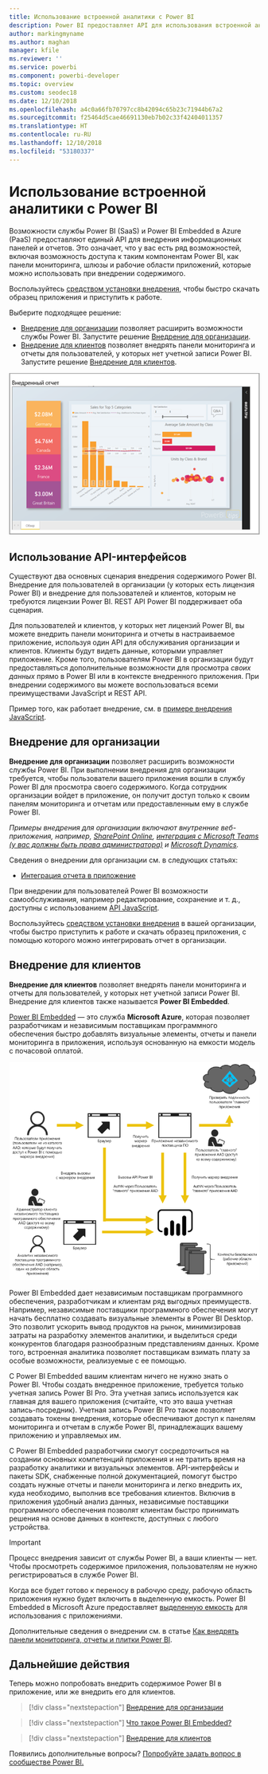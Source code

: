 ```yaml
---
title: Использование встроенной аналитики с Power BI
description: Power BI предоставляет API для использования встроенной аналитики для панелей мониторинга и отчетов в приложениях. Узнайте, как выполнять внедрение с использованием Power BI в средах PaaS и SaaS, с помощью программного обеспечения и средств встроенной аналитики, а также средств встроенной бизнес-аналитики.
author: markingmyname
ms.author: maghan
manager: kfile
ms.reviewer: ''
ms.service: powerbi
ms.component: powerbi-developer
ms.topic: overview
ms.custom: seodec18
ms.date: 12/10/2018
ms.openlocfilehash: a4c0a66fb70797cc8b42094c65b23c71944b67a2
ms.sourcegitcommit: f25464d5cae46691130eb7b02c33f42404011357
ms.translationtype: HT
ms.contentlocale: ru-RU
ms.lasthandoff: 12/10/2018
ms.locfileid: "53180337"
---
```

# <a name="embedded-analytics-with-power-bi"></a>Использование встроенной аналитики с Power BI

Возможности службы Power BI (SaaS) и Power BI Embedded в Azure (PaaS) предоставляют единый API для внедрения информационных панелей и отчетов. Это означает, что у вас есть ряд возможностей, включая возможность доступа к таким компонентам Power BI, как панели мониторинга, шлюзы и рабочие области приложений, которые можно использовать при внедрении содержимого.

Воспользуйтесь [средством установки внедрения](https://aka.ms/embedsetup), чтобы быстро скачать образец приложения и приступить к работе.

Выберите подходящее решение:

* [Внедрение для организации](embedding.md#embedding-for-your-organization) позволяет расширить возможности службы Power BI. Запустите решение [Внедрение для организации](https://aka.ms/embedsetup/UserOwnsData).
* [Внедрение для клиентов](embedding.md#embedding-for-your-customers) позволяет внедрять панели мониторинга и отчеты для пользователей, у которых нет учетной записи Power BI. Запустите решение [Внедрение для клиентов](https://aka.ms/embedsetup/AppOwnsData).

![Пример PBIE](media/what-can-you-do/what-can-you-do-02.png)

## <a name="using-apis"></a>Использование API-интерфейсов

Существуют два основных сценария внедрения содержимого Power BI.  Внедрение для пользователей в организации (у которых есть лицензия Power BI) и внедрение для пользователей и клиентов, которым не требуются лицензии Power BI. REST API Power BI поддерживает оба сценария.

Для пользователей и клиентов, у которых нет лицензий Power BI, вы можете внедрить панели мониторинга и отчеты в настраиваемое приложение, используя один API для обслуживания организации и клиентов. Клиенты будут видеть данные, которыми управляет приложение. Кроме того, пользователям Power BI в организации будут предоставляться дополнительные возможности для просмотра *своих данных* прямо в Power BI или в контексте внедренного приложения. При внедрении содержимого вы можете воспользоваться всеми преимуществами JavaScript и REST API.

Пример того, как работает внедрение, см. в [примере внедрения JavaScript](https://microsoft.github.io/PowerBI-JavaScript/demo/).

## <a name="embedding-for-your-organization"></a>Внедрение для организации

**Внедрение для организации** позволяет расширить возможности службы Power BI. При выполнении внедрения для организации требуется, чтобы пользователи вашего приложения вошли в службу Power BI для просмотра своего содержимого. Когда сотрудник организации войдет в приложение, он получит доступ только к своим панелям мониторинга и отчетам или предоставленным ему в службе Power BI.

*Примеры внедрения для организации включают внутренние веб-приложения, например, [SharePoint Online](https://powerbi.microsoft.com/blog/integrate-power-bi-reports-in-sharepoint-online/), [интеграция с Microsoft Teams (у вас должны быть права администратора)](https://powerbi.microsoft.com/blog/power-bi-teams-up-with-microsoft-teams/) и [Microsoft Dynamics](https://docs.microsoft.com/dynamics365/customer-engagement/basics/add-edit-power-bi-visualizations-dashboard).*

Сведения о внедрении для организации см. в следующих статьях:

* [Интеграция отчета в приложение](embed-sample-for-your-organization.md)

При внедрении для пользователей Power BI возможности самообслуживания, например редактирование, сохранение и т. д., доступны с использованием [API JavaScript](https://github.com/Microsoft/PowerBI-JavaScript).

Воспользуйтесь [средством установки внедрения](https://aka.ms/embedsetup/UserOwnsData) в вашей организации, чтобы быстро приступить к работе и скачать образец приложения, с помощью которого можно интегрировать отчет в организации.

## <a name="embedding-for-your-customers"></a>Внедрение для клиентов

**Внедрение для клиентов** позволяет внедрять панели мониторинга и отчеты для пользователей, у которых нет учетной записи Power BI. Внедрение для клиентов также называется **Power BI Embedded**.

[Power BI Embedded](azure-pbie-what-is-power-bi-embedded.md) — это служба **Microsoft Azure**, которая позволяет разработчикам и независимым поставщикам программного обеспечения быстро добавлять визуальные элементы, отчеты и панели мониторинга в приложения, используя основанную на емкости модель с почасовой оплатой.

![Последовательность внедрения для клиентов](media/embedding/powerbi-embed-flow.png)

Power BI Embedded дает независимым поставщикам программного обеспечения, разработчикам и клиентам ряд выгодных преимуществ. Например, независимые поставщики программного обеспечения могут начать бесплатно создавать визуальные элементы в Power BI Desktop. Это позволит ускорить вывод продуктов на рынок, минимизировав затраты на разработку элементов аналитики, и выделиться среди конкурентов благодаря разнообразным представлениям данных. Кроме того, встроенная аналитика позволяет поставщикам взимать плату за особые возможности, реализуемые с ее помощью.

С Power BI Embedded вашим клиентам ничего не нужно знать о Power BI. Чтобы создать внедренное приложение, требуется только учетная запись Power BI Pro. Эта учетная запись используется как главная для вашего приложения (считайте, что это ваша учетная запись-посредник). Учетная запись Power BI Pro также позволяет создавать токены внедрения, которые обеспечивают доступ к панелям мониторинга и отчетам в службе Power BI, принадлежащих вашему приложению и управляемых им.

С Power BI Embedded разработчики смогут сосредоточиться на создании основных компетенций приложения и не тратить время на разработку аналитики и визуальных элементов. API-интерфейсы и пакеты SDK, снабженные полной документацией, помогут быстро создать нужные отчеты и панели мониторинга и легко внедрить их, куда необходимо, выполнив все требования клиентов. Включив в приложения удобный анализ данных, независимые поставщики программного обеспечения позволят клиентам быстро принимать решения на основе данных в контексте, доступных с любого устройства.

> [!IMPORTANT]
> Процесс внедрения зависит от службы Power BI, а ваши клиенты — нет. Чтобы просмотреть содержимое приложения, пользователям не нужно регистрироваться в службе Power BI.

Когда все будет готово к переносу в рабочую среду, рабочую область приложения нужно будет включить в выделенную емкость. Power BI Embedded в Microsoft Azure предоставляет [выделенную емкость](azure-pbie-create-capacity.md) для использования с приложениями.

Дополнительные сведения о внедрении см. в статье [Как внедрять панели мониторинга, отчеты и плитки Power BI](embed-sample-for-customers.md).

## <a name="next-steps"></a>Дальнейшие действия

Теперь можно попробовать внедрить содержимое Power BI в приложение, или же внедрить его для клиентов.

> [!div class="nextstepaction"]
> [Внедрение для организации](embed-sample-for-your-organization.md)

> [!div class="nextstepaction"]
> [Что такое Power BI Embedded?](azure-pbie-what-is-power-bi-embedded.md)

> [!div class="nextstepaction"]
>[Внедрение для клиентов](embed-sample-for-customers.md)

Появились дополнительные вопросы? [Попробуйте задать вопрос в сообществе Power BI.](http://community.powerbi.com/)